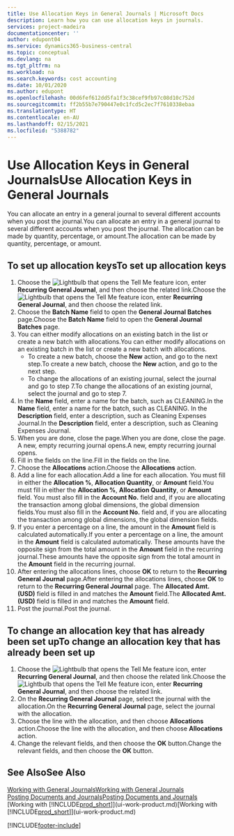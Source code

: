 ```yaml
---
title: Use Allocation Keys in General Journals | Microsoft Docs
description: Learn how you can use allocation keys in journals.
services: project-madeira
documentationcenter: ''
author: edupont04
ms.service: dynamics365-business-central
ms.topic: conceptual
ms.devlang: na
ms.tgt_pltfrm: na
ms.workload: na
ms.search.keywords: cost accounting
ms.date: 10/01/2020
ms.author: edupont
ms.openlocfilehash: 00d6fef612dd5fa1f3c38cef9fb97c08d10c752d
ms.sourcegitcommit: ff2b55b7e790447e0c1fcd5c2ec7f7610338ebaa
ms.translationtype: HT
ms.contentlocale: en-AU
ms.lasthandoff: 02/15/2021
ms.locfileid: "5388782"
---
```

# <a name="use-allocation-keys-in-general-journals"></a><span data-ttu-id="84289-103">Use Allocation Keys in General Journals</span><span class="sxs-lookup"><span data-stu-id="84289-103">Use Allocation Keys in General Journals</span></span>
<span data-ttu-id="84289-104">You can allocate an entry in a general journal to several different accounts when you post the journal.</span><span class="sxs-lookup"><span data-stu-id="84289-104">You can allocate an entry in a general journal to several different accounts when you post the journal.</span></span> <span data-ttu-id="84289-105">The allocation can be made by quantity, percentage, or amount.</span><span class="sxs-lookup"><span data-stu-id="84289-105">The allocation can be made by quantity, percentage, or amount.</span></span>

## <a name="to-set-up-allocation-keys"></a><span data-ttu-id="84289-106">To set up allocation keys</span><span class="sxs-lookup"><span data-stu-id="84289-106">To set up allocation keys</span></span>
1. <span data-ttu-id="84289-107">Choose the ![Lightbulb that opens the Tell Me feature](media/ui-search/search_small.png "Tell me what you want to do") icon, enter **Recurring General Journal**, and then choose the related link.</span><span class="sxs-lookup"><span data-stu-id="84289-107">Choose the ![Lightbulb that opens the Tell Me feature](media/ui-search/search_small.png "Tell me what you want to do") icon, enter **Recurring General Journal**, and then choose the related link.</span></span>
2. <span data-ttu-id="84289-108">Choose the **Batch Name** field to open the **General Journal Batches** page.</span><span class="sxs-lookup"><span data-stu-id="84289-108">Choose the **Batch Name** field to open the **General Journal Batches** page.</span></span>
3. <span data-ttu-id="84289-109">You can either modify allocations on an existing batch in the list or create a new batch with allocations.</span><span class="sxs-lookup"><span data-stu-id="84289-109">You can either modify allocations on an existing batch in the list or create a new batch with allocations.</span></span>
   * <span data-ttu-id="84289-110">To create a new batch, choose the **New** action, and go to the next step.</span><span class="sxs-lookup"><span data-stu-id="84289-110">To create a new batch, choose the **New** action, and go to the next step.</span></span>
   * <span data-ttu-id="84289-111">To change the allocations of an existing journal, select the journal and go to step 7.</span><span class="sxs-lookup"><span data-stu-id="84289-111">To change the allocations of an existing journal, select the journal and go to step 7.</span></span>    
4. <span data-ttu-id="84289-112">In the **Name** field, enter a name for the batch, such as CLEANING.</span><span class="sxs-lookup"><span data-stu-id="84289-112">In the **Name** field, enter a name for the batch, such as CLEANING.</span></span> <span data-ttu-id="84289-113">In the **Description** field, enter a description, such as Cleaning Expenses Journal.</span><span class="sxs-lookup"><span data-stu-id="84289-113">In the **Description** field, enter a description, such as Cleaning Expenses Journal.</span></span>
5. <span data-ttu-id="84289-114">When you are done, close the page.</span><span class="sxs-lookup"><span data-stu-id="84289-114">When you are done, close the page.</span></span> <span data-ttu-id="84289-115">A new, empty recurring journal opens.</span><span class="sxs-lookup"><span data-stu-id="84289-115">A new, empty recurring journal opens.</span></span>
6. <span data-ttu-id="84289-116">Fill in the fields on the line.</span><span class="sxs-lookup"><span data-stu-id="84289-116">Fill in the fields on the line.</span></span>
7. <span data-ttu-id="84289-117">Choose the **Allocations** action.</span><span class="sxs-lookup"><span data-stu-id="84289-117">Choose the **Allocations** action.</span></span>
8. <span data-ttu-id="84289-118">Add a line for each allocation.</span><span class="sxs-lookup"><span data-stu-id="84289-118">Add a line for each allocation.</span></span> <span data-ttu-id="84289-119">You must fill in either the **Allocation %**, **Allocation Quantity**, or **Amount** field.</span><span class="sxs-lookup"><span data-stu-id="84289-119">You must fill in either the **Allocation %**, **Allocation Quantity**, or **Amount** field.</span></span> <span data-ttu-id="84289-120">You must also fill in the **Account No.** field and, if you are allocating the transaction among global dimensions, the global dimension fields.</span><span class="sxs-lookup"><span data-stu-id="84289-120">You must also fill in the **Account No.** field and, if you are allocating the transaction among global dimensions, the global dimension fields.</span></span>
9. <span data-ttu-id="84289-121">If you enter a percentage on a line, the amount in the **Amount** field is calculated automatically.</span><span class="sxs-lookup"><span data-stu-id="84289-121">If you enter a percentage on a line, the amount in the **Amount** field is calculated automatically.</span></span> <span data-ttu-id="84289-122">These amounts have the opposite sign from the total amount in the **Amount** field in the recurring journal.</span><span class="sxs-lookup"><span data-stu-id="84289-122">These amounts have the opposite sign from the total amount in the **Amount** field in the recurring journal.</span></span>
10. <span data-ttu-id="84289-123">After entering the allocations lines, choose **OK** to return to the **Recurring General Journal** page.</span><span class="sxs-lookup"><span data-stu-id="84289-123">After entering the allocations lines, choose **OK** to return to the **Recurring General Journal** page.</span></span> <span data-ttu-id="84289-124">The **Allocated Amt. (USD)** field is filled in and matches the **Amount** field.</span><span class="sxs-lookup"><span data-stu-id="84289-124">The **Allocated Amt. (USD)** field is filled in and matches the **Amount** field.</span></span>
11. <span data-ttu-id="84289-125">Post the journal.</span><span class="sxs-lookup"><span data-stu-id="84289-125">Post the journal.</span></span>

## <a name="to-change-an-allocation-key-that-has-already-been-set-up"></a><span data-ttu-id="84289-126">To change an allocation key that has already been set up</span><span class="sxs-lookup"><span data-stu-id="84289-126">To change an allocation key that has already been set up</span></span>
1. <span data-ttu-id="84289-127">Choose the ![Lightbulb that opens the Tell Me feature](media/ui-search/search_small.png "Tell me what you want to do") icon, enter **Recurring General Journal**, and then choose the related link.</span><span class="sxs-lookup"><span data-stu-id="84289-127">Choose the ![Lightbulb that opens the Tell Me feature](media/ui-search/search_small.png "Tell me what you want to do") icon, enter **Recurring General Journal**, and then choose the related link.</span></span>
2. <span data-ttu-id="84289-128">On the **Recurring General Journal** page, select the journal with the allocation.</span><span class="sxs-lookup"><span data-stu-id="84289-128">On the **Recurring General Journal** page, select the journal with the allocation.</span></span>
3. <span data-ttu-id="84289-129">Choose the line with the allocation, and then choose **Allocations** action.</span><span class="sxs-lookup"><span data-stu-id="84289-129">Choose the line with the allocation, and then choose **Allocations** action.</span></span>
4. <span data-ttu-id="84289-130">Change the relevant fields, and then choose the **OK** button.</span><span class="sxs-lookup"><span data-stu-id="84289-130">Change the relevant fields, and then choose the **OK** button.</span></span>

## <a name="see-also"></a><span data-ttu-id="84289-131">See Also</span><span class="sxs-lookup"><span data-stu-id="84289-131">See Also</span></span>
[<span data-ttu-id="84289-132">Working with General Journals</span><span class="sxs-lookup"><span data-stu-id="84289-132">Working with General Journals</span></span>](ui-work-general-journals.md)  
[<span data-ttu-id="84289-133">Posting Documents and Journals</span><span class="sxs-lookup"><span data-stu-id="84289-133">Posting Documents and Journals</span></span>](ui-post-documents-journals.md)  
<span data-ttu-id="84289-134">[Working with [!INCLUDE[prod_short](includes/prod_short.md)]](ui-work-product.md)</span><span class="sxs-lookup"><span data-stu-id="84289-134">[Working with [!INCLUDE[prod_short](includes/prod_short.md)]](ui-work-product.md)</span></span>


[!INCLUDE[footer-include](includes/footer-banner.md)]